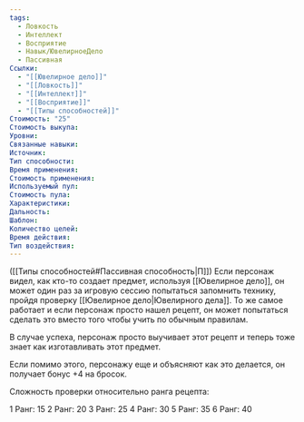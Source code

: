 ```yaml
---
tags:
  - Ловкость
  - Интеллект
  - Восприятие
  - Навык/ЮвелирноеДело
  - Пассивная
Ссылки:
  - "[[Ювелирное дело]]"
  - "[[Ловкость]]"
  - "[[Интеллект]]"
  - "[[Восприятие]]"
  - "[[Типы способностей]]"
Стоимость: "25"
Стоимость выкупа:
Уровни:
Связанные навыки:
Источник:
Тип способности:
Время применения:
Стоимость применения:
Используемый пул:
Стоимость пула:
Характеристики:
Дальность:
Шаблон:
Количество целей:
Время действия:
Тип воздействия:
---
```

([[Типы способностей#Пассивная способность|П]]) Если персонаж видел, как кто-то создает предмет, используя [[Ювелирное дело]], он может один раз за игровую сессию попытаться запомнить технику, пройдя проверку [[Ювелирное дело|Ювелирного дела]]. То же самое работает и если персонаж просто нашел рецепт, он может попытаться сделать это вместо того чтобы учить по обычным правилам. 

В случае успеха, персонаж просто выучивает этот рецепт и теперь тоже знает как изготавливать этот предмет.

Если помимо этого, персонажу еще и объясняют как это делается, он получает бонус +4 на бросок. 

Сложность проверки относительно ранга рецепта:

1 Ранг: 15
2 Ранг: 20
3 Ранг: 25
4 Ранг: 30
5 Ранг: 35
6 Ранг: 40